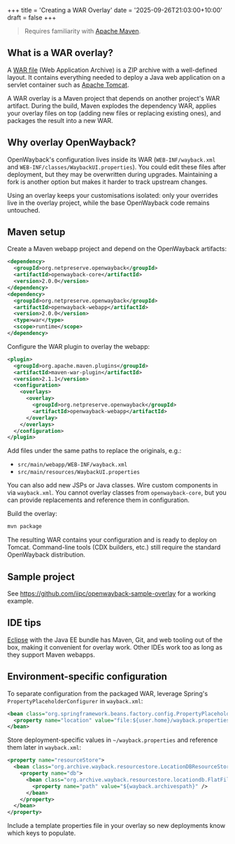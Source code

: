 +++
title = 'Creating a WAR Overlay'
date = '2025-09-26T21:03:00+10:00'
draft = false
+++

> Requires familiarity with [Apache Maven](https://maven.apache.org/).

## What is a WAR overlay?

A [WAR file](https://en.wikipedia.org/wiki/WAR_(file_format)) (Web Application Archive) is a ZIP archive with a well-defined layout. It contains everything needed to deploy a Java web application on a servlet container such as [Apache Tomcat](https://tomcat.apache.org/).

A WAR overlay is a Maven project that depends on another project's WAR artifact. During the build, Maven explodes the dependency WAR, applies your overlay files on top (adding new files or replacing existing ones), and packages the result into a new WAR.

## Why overlay OpenWayback?

OpenWayback's configuration lives inside its WAR (`WEB-INF/wayback.xml` and `WEB-INF/classes/WaybackUI.properties`). You could edit these files after deployment, but they may be overwritten during upgrades. Maintaining a fork is another option but makes it harder to track upstream changes.

Using an overlay keeps your customisations isolated: only your overrides live in the overlay project, while the base OpenWayback code remains untouched.

## Maven setup

Create a Maven webapp project and depend on the OpenWayback artifacts:

```xml
<dependency>
  <groupId>org.netpreserve.openwayback</groupId>
  <artifactId>openwayback-core</artifactId>
  <version>2.0.0</version>
</dependency>
<dependency>
  <groupId>org.netpreserve.openwayback</groupId>
  <artifactId>openwayback-webapp</artifactId>
  <version>2.0.0</version>
  <type>war</type>
  <scope>runtime</scope>
</dependency>
```

Configure the WAR plugin to overlay the webapp:

```xml
<plugin>
  <groupId>org.apache.maven.plugins</groupId>
  <artifactId>maven-war-plugin</artifactId>
  <version>2.1.1</version>
  <configuration>
    <overlays>
      <overlay>
        <groupId>org.netpreserve.openwayback</groupId>
        <artifactId>openwayback-webapp</artifactId>
      </overlay>
    </overlays>
  </configuration>
</plugin>
```

Add files under the same paths to replace the originals, e.g.:

- `src/main/webapp/WEB-INF/wayback.xml`
- `src/main/resources/WaybackUI.properties`

You can also add new JSPs or Java classes. Wire custom components in via `wayback.xml`. You cannot overlay classes from `openwayback-core`, but you can provide replacements and reference them in configuration.

Build the overlay:

```bash
mvn package
```

The resulting WAR contains your configuration and is ready to deploy on Tomcat. Command-line tools (CDX builders, etc.) still require the standard OpenWayback distribution.

## Sample project

See <https://github.com/iipc/openwayback-sample-overlay> for a working example.

## IDE tips

[Eclipse](https://www.eclipse.org/) with the Java EE bundle has Maven, Git, and web tooling out of the box, making it convenient for overlay work. Other IDEs work too as long as they support Maven webapps.

## Environment-specific configuration

To separate configuration from the packaged WAR, leverage Spring's `PropertyPlaceholderConfigurer` in `wayback.xml`:

```xml
<bean class="org.springframework.beans.factory.config.PropertyPlaceholderConfigurer">
  <property name="location" value="file:${user.home}/wayback.properties" />
</bean>
```

Store deployment-specific values in `~/wayback.properties` and reference them later in `wayback.xml`:

```xml
<property name="resourceStore">
  <bean class="org.archive.wayback.resourcestore.LocationDBResourceStore">
    <property name="db">
      <bean class="org.archive.wayback.resourcestore.locationdb.FlatFileResourceFileLocationDB">
        <property name="path" value="${wayback.archivespath}" />
      </bean>
    </property>
  </bean>
</property>
```

Include a template properties file in your overlay so new deployments know which keys to populate.
